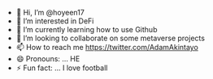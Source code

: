 - 👋 Hi, I’m @hoyeen17
- 👀 I’m interested in DeFi
- 🌱 I’m currently learning how to use Github
- 💞️ I’m looking to collaborate on some metaverse projects
- 📫 How to reach me https://twitter.com/AdamAkintayo
- 😄 Pronouns: ... HE
- ⚡ Fun fact: ... I love football

<!---
hoyeen17/hoyeen17 is a ✨ special ✨ repository because its `README.md` (this file) appears on your GitHub profile.
You can click the Preview link to take a look at your changes.
--->
